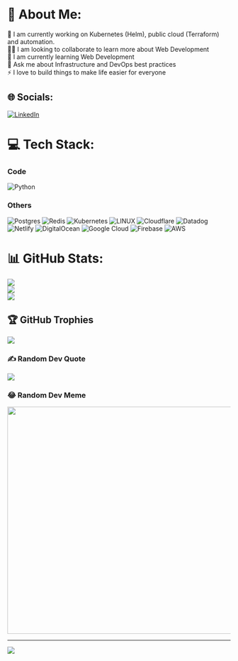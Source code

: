 # 💫 About Me:
🔭 I am currently working on Kubernetes (Helm), public cloud (Terraform) and automation.<br>👯‍♀️ I am looking to collaborate to learn more about Web Development<br>🌱 I am currently learning Web Development <br>💬 Ask me about Infrastructure and DevOps best practices<br>⚡️ I love to build things to make life easier for everyone


## 🌐 Socials:
[![LinkedIn](https://img.shields.io/badge/LinkedIn-%230077B5.svg?logo=linkedin&logoColor=white)](https://linkedin.com/in/max-teiger) 

# 💻 Tech Stack:
### Code
![Python](https://img.shields.io/badge/python-3670A0?style=flat&logo=python&logoColor=ffdd54) 

### Others
![Postgres](https://img.shields.io/badge/postgres-%23316192.svg?style=flat&logo=postgresql&logoColor=white) ![Redis](https://img.shields.io/badge/redis-%23DD0031.svg?style=flat&logo=redis&logoColor=white) ![Kubernetes](https://img.shields.io/badge/kubernetes-%23326ce5.svg?style=flat&logo=kubernetes&logoColor=white) ![LINUX](https://img.shields.io/badge/Linux-FCC624?style=flat&logo=linux&logoColor=black) ![Cloudflare](https://img.shields.io/badge/Cloudflare-F38020?style=flat&logo=Cloudflare&logoColor=white) ![Datadog](https://img.shields.io/badge/datadog-%23632CA6.svg?style=flat&logo=datadog&logoColor=white) ![Netlify](https://img.shields.io/badge/netlify-%23000000.svg?style=flat&logo=netlify&logoColor=#00C7B7) ![DigitalOcean](https://img.shields.io/badge/DigitalOcean-%230167ff.svg?style=flat&logo=digitalOcean&logoColor=white) ![Google Cloud](https://img.shields.io/badge/Google%20Cloud-%234285F4.svg?style=flat&logo=google-cloud&logoColor=white) ![Firebase](https://img.shields.io/badge/firebase-%23039BE5.svg?style=flat&logo=firebase) ![AWS](https://img.shields.io/badge/AWS-%23FF9900.svg?style=flat&logo=amazon-aws&logoColor=white)
# 📊 GitHub Stats:
![](https://github-readme-stats.vercel.app/api?username=maxteiger&theme=dark&hide_border=false&include_all_commits=true&count_private=true)<br/>
![](https://github-readme-streak-stats.herokuapp.com/?user=maxteiger&theme=dark&hide_border=false)<br/>
![](https://github-readme-stats.vercel.app/api/top-langs/?username=maxteiger&theme=dark&hide_border=false&include_all_commits=true&count_private=true&layout=compact)

## 🏆 GitHub Trophies
![](https://github-profile-trophy.vercel.app/?username=maxteiger&theme=radical&no-frame=false&no-bg=true&margin-w=4)

### ✍️ Random Dev Quote
![](https://quotes-github-readme.vercel.app/api?type=horizontal&theme=radical)

### 😂 Random Dev Meme
<img src="https://random-memer.maxteiger.com/" width="512px"/>

---
[![](https://visitcount.itsvg.in/api?id=maxteiger&icon=0&color=0)](https://visitcount.itsvg.in)

<!-- Proudly created with GPRM ( https://gprm.itsvg.in ) -->
